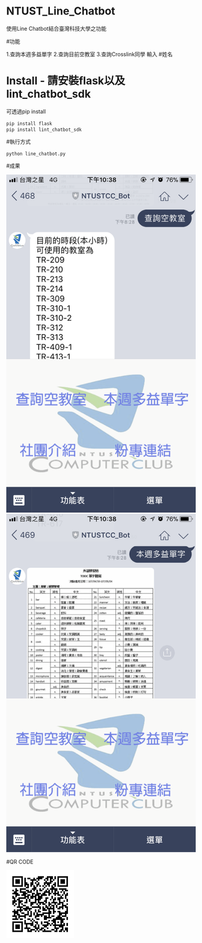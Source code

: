 # NTUST_Line_Chatbot
使用Line Chatbot結合臺灣科技大學之功能


#功能

1.查詢本週多益單字
2.查詢目前空教室
3.查詢Crosslink同學 輸入 #姓名

# Install - 請安裝flask以及lint_chatbot_sdk
可透過pip install
~~~
pip install flask
pip install lint_chatbot_sdk
~~~

#執行方式
~~~
python line_chatbot.py
~~~

#成果

![](RESULT_1.png)
![](RESULT_2.png)

#QR CODE

![](LINE_QR.png)

